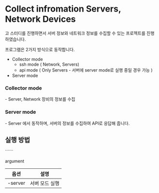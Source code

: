 <h1>Collect infromation Servers, Network Devices</h1>

고 스터디를 진행하면서 서버 정보와 네트워크 정보를 수집할 수 있는 프로젝트를 진행하였습니다.

프로그램은 2가지 방식으로 동작합니다.
* Collector mode
  * ssh mode ( Network, Servers)
  * api mode ( Only Servers - 서버에 server mode로 실행 중일 경우 가능 )
* Server mode
  

<h3>Collector mode</h3>
 - Server, Network 장비의 정보를 수집

<h3>Server mode</h3>
 - Server 에서 동작하며, 서버의 정보를 수집하여 API로 응답해 줍니다.

<h2>실행 방법</h2>
```<build name>```

argument

|옵션|설명|
|---|---|
|-server| 서버 모드 실행 |
